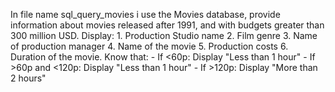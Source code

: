 In file name sql_query_movies i use the Movies database, provide information about movies released after 1991, and with budgets greater than 300 million USD. Display:
     1. Production Studio name
     2. Film genre 
     3. Name of production manager
     4. Name of the movie
     5. Production costs
     6. Duration of the movie. Know that:
         - If <60p: Display "Less than 1 hour"
         - If >60p and <120p: Display "Less than 1 hour"
         - If >120p: Display "More than 2 hours"
